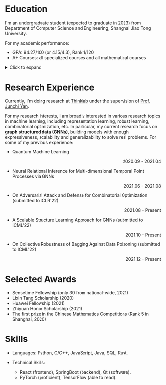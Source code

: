 # Education
I'm an undergraduate student (expected to graduate in 2023) from Department of Computer Science and Engineering, Shanghai Jiao Tong University.

For my academic performance:
- GPA: 94.27/100 (or 4.15/4.3), Rank 1/120
- A+ Courses: all specialized courses and all mathematical courses
<details>
<summary>Click to expand</summary>
<ul>
<li>(100/100) CS241: Principles and Practice of Problem Solving (Fall 2020) <a href="https://github.com/Emiyalzn/Ride-Hailing-DataAnalyzer">[Project+Report]</a></li>
<li>(100/100) CS356: Operating System Projects (Spring 2021) <a href="https://github.com/Emiyalzn/CS356-Prj2-LinuxScheduler">[Project]</a></li>
<li>(100/100) CS145: Computer Architecture Experiments (Spring 2021)</li> 
<li>(100/100) PH070/PH071: College Physics(Honor) (Spring 2020/Fall 2020)</li>
<li>(98/100) CS158: Data Structure(Honor) (Spring 2020)</li>
<li>(97/100) CS307: Operating System (Spring 2021)</li>
<li>(96/100) CS359: Computer Architecture (Spring 2021)</li>
<li>(96/100) CS339: Computer Networks (Fall 2021) <a href="https://github.com/Emiyalzn/CS339-Project">[Project]</a></li>
<li>(95/100) SE2321: Web Application Development (Spring 2021) <a href="https://github.com/Emiyalzn/Online-Bookstore">[Project]</a></li>
<li>(95/100) MA267: Mathematical Analysis(Honor) (Fall 2019)</li>
<li>(95/100) MA271: Linear Algebra(Honor) (Fall 2019)</li>
<li>... and 18 more</li>
</ul>
</details>

# Research Experience
Currently, I'm doing research at [Thinklab](https://thinklab.sjtu.edu.cn) under the supervision of [Prof. Junchi Yan](https://scholar.google.com/citations?user=ga230VoAAAAJ&hl=en). 

For my research interests, I am broadly interested in various research topics in machine learning, including representation learning, robust learning, combinatorial optimization, etc. In particular, my current research focus on **graph structured data (GNNs)**, building models with enough expressiveness, scalability and generalizability to solve real problems. For some of my previous experience:
-  Quantum Machine Learning<br /> <p align='right'>2020.09 - 2021.04</p>
-  Neural Relational Inference for Multi-dimensional Temporal Point Processes via GNNs<br /> <p align="right">2021.06 - 2021.08</p>
-  On Adversarial Attack and Defense for Combinatorial Optimization (submitted to ICLR'22)<br /> <p align="right">2021.08 - Present</p>
-  A Scalable Structure Learning Approach for GNNs (submitted to ICML'22)<br /> <p align="right">2021.10 - Present</p>
-  On Collective Robustness of Bagging Against Data Poisoning (submitted to ICML'22)<br /><p align="right">2021.12 - Present</p>

# Selected Awards
- Sensetime Fellowship (only 30 from national-wide, 2021)
- Lixin Tang Scholarship (2020)
- Huawei Fellowship (2021)
- Zhiyuan Honor Scholarship (2021)
- The first prize in the Chinese Mathematics Competitions (Rank 5 in Shanghai, 2020)

# Skills
- Languages: Python, C/C++, JavaScript, Java, SQL, Rust.

- Technical Skills: 
  - React (frontend), SpringBoot (backend), Qt (software).
  - PyTorch (proficient), TensorFlow (able to read).